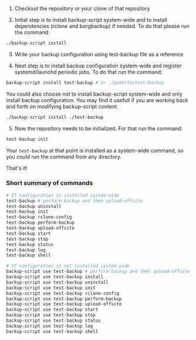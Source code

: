 1. Checkout the repository or your clone of that repository

2. Initial step is to install backup-script system-wide and to install dependencies (rclone and borgbackup) if needed. To do that please run the command:

```sh
./backup-script install
```

3. Write your backup configuration using test-backup file as a reference

4. Next step is to install backup configuration system-wide and register systemd/launchd periodic jobs. To do that run the command:

```sh
backup-script install test-backup # or ./path/to/test-backup
```

You could also choose not to install backup-script system-wide and only install backup configuration. You may find it usefull if you are working back and forth on modifying backup-script content.

```sh
./backup-script install ./test-backup
```

5. Now the repository needs to be initialized. For that run the command:

```sh
test-backup init
```
Your ``test-backup`` at that point is installed as a system-wide command, so you could run the command from any directory.

That's it!

### Short summary of commands
```sh
# If configuration is installed system-wide
test-backup # perform-backup and then upload-offsite
test-backup uninstall
test-backup init
test-backup rclone-config
test-backup perform-backup
test-backup upload-offsite
test-backup start
test-backup stop
test-backup status
test-backup log
test-backup shell

# If configuration is not installed system-wide
backup-script use test-backup # perform-backup and then upload-offsite
backup-script use test-backup install
backup-script use test-backup uninstall
backup-script use test-backup init
backup-script use test-backup rclone-config
backup-script use test-backup perform-backup
backup-script use test-backup upload-offsite
backup-script use test-backup start
backup-script use test-backup stop
backup-script use test-backup status
backup-script use test-backup log
backup-script use test-backup shell
```
